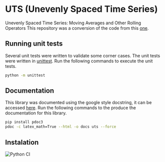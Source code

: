 # UTS (Unevenly Spaced Time Series)

Unevenly Spaced Time Series: Moving Averages and Other Rolling Operators
This repository was a conversion of the code from this [one](https://github.com/andreas50/utsAlgorithms).

## Running unit tests

Several unit tests were written to validate some corner cases.
The unit tests were written in [unittest](https://docs.python.org/3/library/unittest.html).
Run the following commands to execute the unit tests.

```bash
python -m unittest
```

## Documentation

This library was documented using the google style docstring, it can be accessed [here](https://mariolpantunes.github.io/uts/).
Run the following commands to the produce the documentation for this library.

```bash
pip install pdoc3
pdoc -c latex_math=True --html -o docs uts --force
```

## Instalation

![Python CI](https://github.com/mariolpantunes/uts/workflows/Python%20CI/badge.svg)
